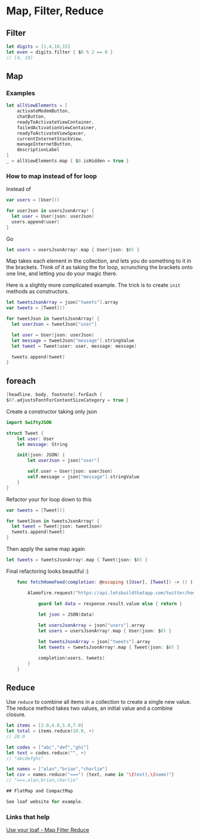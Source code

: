 # Map, Filter, Reduce

## Filter

```swift
let digits = [1,4,10,15]
let even = digits.filter { $0 % 2 == 0 }
// [4, 10]
```

## Map

### Examples

```swift
let allViewElements = [
    activateModemButton,
    chatButton,
    readyToActivateViewContainer,
    failedActivationViewContainer,
    readyToActivateViewSpacer,
    currentInternetStackView,
    manageInternetButton,
    descriptionLabel
]
_ = allViewElements.map { $0.isHidden = true }
```

### How to map instead of for loop

Instead of 

```swift
var users = [User]()

for userJson in usersJsonArray! {
  let user = User(json: userJson)
  users.append(user)
}
```
Go
```swift
let users = usersJsonArray!.map { User(json: $0) }
```

Map takes each element in the collection, and lets you do something to it in the brackets. Think of it as taking the for loop, scrunching the brackets onto one line, and letting you do your magic there.

Here is a slightly more complicated example. The trick is to create `init` methods as constructors.

```swift
let tweetsJsonArray = json["tweets"].array
var tweets = [Tweet]()

for tweetJson in tweetsJsonArray! {
  let userJson = tweetJson["user"]

  let user = User(json: userJson)
  let message = tweetJson["message"].stringValue
  let tweet = Tweet(user: user, message: message)

  tweets.append(tweet)
}
```

## foreach

```swift
[headline, body, footnote].forEach {
$0?.adjustsFontForContentSizeCategory = true }
```

Create a constructor taking only json

```swift
import SwiftyJSON

struct Tweet {
    let user: User
    let message: String

    init(json: JSON) {
        let userJson = json["user"]

        self.user = User(json: userJson)
        self.message = json["message"].stringValue
    }
}
```

Refactor your for loop down to this

```swift
var tweets = [Tweet]()

for tweetJson in tweetsJsonArray! {
  let tweet = Tweet(json: tweetJson)
  tweets.append(tweet)
}
```

Then apply the same map again

```swift
let tweets = tweetsJsonArray!.map { Tweet(json: $0) }
```

Final refactoring looks beautiful :)

```swift
    func fetchHomeFeed(completion: @escaping ([User], [Tweet]) -> () ) {

        Alamofire.request("https://api.letsbuildthatapp.com/twitter/home").responseJSON { response in

            guard let data = response.result.value else { return }

            let json = JSON(data)
            
            let usersJsonArray = json["users"].array
            let users = usersJsonArray!.map { User(json: $0) }

            let tweetsJsonArray = json["tweets"].array
            let tweets = tweetsJsonArray!.map { Tweet(json: $0) }

            completion(users, tweets)
        }
    }
 ```
 
 ## Reduce
 
 Use `reduce` to combine all items in a collection to create a single new value. The reduce method takes two values, an initial value and a combine closure. 
 
 ```swift
 let items = [2.0,4.0,5.0,7.0]
let total = items.reduce(10.0, +)
// 28.0

let codes = ["abc","def","ghi"]
let text = codes.reduce("", +)
// "abcdefghi"

let names = ["alan","brian","charlie"]
let csv = names.reduce("===") {text, name in "\(text),\(name)"}
// "===,alan,brian,charlie"

## FlatMap and CompactMap

See loaf website for example.

```



### Links that help
[Use your loaf - Map Filter Reduce](https://useyourloaf.com/blog/swift-guide-to-map-filter-reduce)
